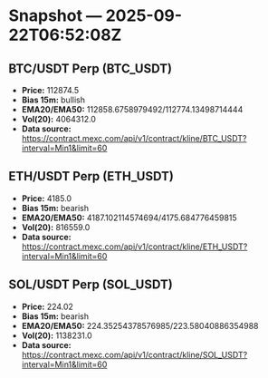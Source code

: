 # Snapshot — 2025-09-22T06:52:08Z

## BTC/USDT Perp (BTC_USDT)
- **Price:** 112874.5
- **Bias 15m:** bullish
- **EMA20/EMA50:** 112858.6758979492/112774.13498714444
- **Vol(20):** 4064312.0
- **Data source:** https://contract.mexc.com/api/v1/contract/kline/BTC_USDT?interval=Min1&limit=60

## ETH/USDT Perp (ETH_USDT)
- **Price:** 4185.0
- **Bias 15m:** bearish
- **EMA20/EMA50:** 4187.102114574694/4175.684776459815
- **Vol(20):** 816559.0
- **Data source:** https://contract.mexc.com/api/v1/contract/kline/ETH_USDT?interval=Min1&limit=60

## SOL/USDT Perp (SOL_USDT)
- **Price:** 224.02
- **Bias 15m:** bearish
- **EMA20/EMA50:** 224.35254378576985/223.58040886354988
- **Vol(20):** 1138231.0
- **Data source:** https://contract.mexc.com/api/v1/contract/kline/SOL_USDT?interval=Min1&limit=60
